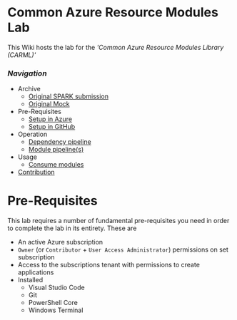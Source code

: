 # Common Azure Resource Modules Lab

This Wiki hosts the lab for the _'Common Azure Resource Modules Library (CARML)'_

### _Navigation_
- Archive
  - [Original SPARK submission](./OriginalSubmission)
  - [Original Mock](./OriginalMock)
- Pre-Requisites
  - [Setup in Azure](./PreReqAzure)
  - [Setup in GitHub](./PreReqGitHub)
- Operation
  - [Dependency pipeline]() 
  - [Module pipeline(s)]() 
- Usage
  - [Consume modules]()  
- [Contribution]()

# Pre-Requisites

This lab requires a number of fundamental pre-requisites you need in order to complete the lab in its entirety. These are
- An active Azure subscription
- `Owner` (or `Contributor` + `User Access Administrator`) permissions on set subscription
- Access to the subscriptions tenant with permissions to create applications
- Installed 
  - Visual Studio Code
  - Git
  - PowerShell Core 
  - Windows Terminal